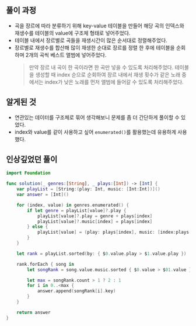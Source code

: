 ## 풀이 과정

- 곡을 장르에 따라 분류하기 위해 key-value 테이블을 만들어 해당 곡의 인덱스와 재생수를 테이블의 value에 구조체 형태로 넣어주었다.
- 테이블 내에서 장르별로 곡들을 재생시간이 많은 순서대로 정렬해주었다.
- 장르별로 재생수를 합산해 많이 재생한 순대로 장르를 정렬 한 후에 테이블을 순회하며 2개의 곡씩 베스트 앨범에 넣어주었다.
  > 만약 장르 내 곡이 한 곡이라면 한 곡만 넣을 수 있도록 처리해주었다.
  > 테이블을 생성할 때 index 순으로 순회하여 장르 내에서 재생 횟수가 같은 노래 중에서는 index가 낮은 노래를 먼저 앨범에 들어갈 수 있도록 처리해주었다.

## 알게된 것

- 연관있는 데이터를 구조체로 묶어 생각해보니 문제를 좀 더 간단하게 풀이할 수 있었다.
- index와 value를 같이 사용하고 싶어 `enumerated()`를 활용했는데 유용하게 사용했다.

## 인상깊었던 풀이

```swift
import Foundation

func solution(_ genres:[String], _ plays:[Int]) -> [Int] {
    var playList = [String:(play: Int, music: [Int:Int])]()
    var answer = [Int]()

    for (index, value) in genres.enumerated() {
        if let genre = playList[value]?.play {
            playList[value]?.play = genre + plays[index]
            playList[value]?.music[index] = plays[index]
        } else {
            playList[value] = (play: plays[index], music: [index:plays[index]])
        }
    }

    let rank = playList.sorted(by: { $0.value.play > $1.value.play })

    rank.forEach { song in
        let songRank = song.value.music.sorted { $0.value > $01.value }

        let max = songRank.count > 1 ? 2 : 1
        for i in 0..<max {
            answer.append(songRank[i].key)
        }
    }

    return answer
}
```
